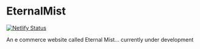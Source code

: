 # EternalMist
[![Netlify Status](https://api.netlify.com/api/v1/badges/e491440e-30de-4895-96ee-9ffd0cc88904/deploy-status)](https://app.netlify.com/sites/eternalmist/deploys)

An e commerce website called Eternal Mist... currently under development
